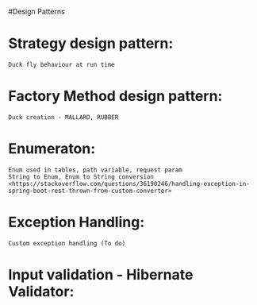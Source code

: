 #Design Patterns

# Strategy design pattern: 
	Duck fly behaviour at run time
	
# Factory Method design pattern: 
	Duck creation - MALLARD, RUBBER

# Enumeraton: 
	Enum used in tables, path variable, request param
    String to Enum, Enum to String conversion	    
    <https://stackoverflow.com/questions/36190246/handling-exception-in-spring-boot-rest-thrown-from-custom-converter>
    
# Exception Handling:
	Custom exception handling (To do)
	
# Input validation - Hibernate Validator:
	

